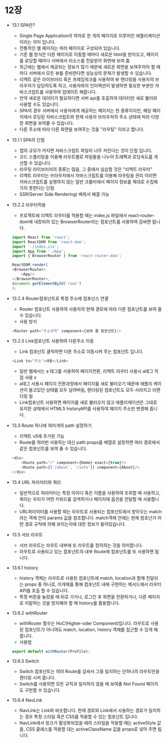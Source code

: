 # 12장

* 13.1 SPA란?
    - Single Page Application의 약자로 한 개의 페이지로 이루어진 애플리케이션이라는 의미 입니다.
    - 전통적인 웹 페이지는 여러 페이지로 구성되어 있습니다.
    - 기존 웹 방식은 다른 페이지로 이동할 때마다 새로운 html을 받아오고, 페이지를 로딩할 때마다 서버에서 리소스를 전달받아 화면에 보여 줌
    - 최근에는 웹에서 제공되는 정보가 많기 때문에 새로운 화면을 보여주어야 할 때마다 서버에서 모든 뷰를 준비한다면 성능상의 문제가 발생할 수 있습니다.
    - 리액트 같은 라이브러리 혹은 프레임워크를 사용하여 뷰 렌더링을 사용자의 브라우저가 담당하도록 하고, 사용자와의 인터랙션이 발생하면 필요한 부분만 자바스크립트를 사용하여 업데이트 해줍니다.
    - 만약 새로운 데이터가 필요하다면 서버 api를 호출하여 데이터만 새로 불러와 사용할 수도 있습니다.
    - SPA의 경우 서버에서 사용자에게 제공하는 페이지는 한 종류이지만, 해당 페이지에서 로딩된 자바스크립트와 현재 사용자 브라우저의 주소 상태에 따라 다양한 화면을 보여줄 수 있습니다.
    - 다른 주소에 따라 다른 화면을 보여주는 것을 "라우팅" 이라고 합니다.

* 13.1.1 SPA의 단점
    - 앱의 규모가 커지면 자바스크립트 파일이 너무 커진다는 것이 단점 입니다.
    - 코드 스플리팅을 이용해 라우트별로 파일들을 나누어 트래팩과 로딩속도를 개선할 수 있습니다.
    - 라우팅 라이브러리의 종류는 많음, 그 중에서 실습할 것은 "리액트 라우터"
    - 리액트 라우터는 브라우저에서 자바스크립트를 이용해 라우팅을 관리 이러면 자바스크립트를 실행하지 않는 일반 크롤러에서 페이지 정보를 제대로 수집해가지 못한다는 단점
    - SSR(Server Side Rendering) 배워서 해결 가능


* 13.2.2 라우터적용
    - 프로젝트에 리액트 라우터를 적용할 때는 index.js 파일에서 react-router-dom에 내장되어 있는 BrowserRouter라는 컴포넌트를 사용하여 감싸면 됩니다.
    ```javascript
    import React from 'react';
    import ReactDOM from 'react-dom';
    import './index.css';
    import App from './App';
    import { BrowserRouter } from 'react-router-dom';

    ReactDOM.render(
    <BrowserRouter>
        <App/>
    </BrowserRouter>,
    document.getElementById('root')
    );
    ```

* 13.2.4 Router컴포넌트로 특정 주소에 컴포넌스 연결
    - Router 컴포넌트 사용하여 사용자의 현재 경로에 따라 다른 컴포넌트를 보여 줄 수 있습니다.
    - 사용 방식
    ```javascript
    <Router path="주소규칙" component={보여 줄 컴포넌트}/>
    ```

* 13.2.5 Link컴포넌트 사용하여 다른주소 이동
    - Link 컴포넌트 클릭하면 다른 주소로 이동시켜 주는 컴포넌트 입니다.
    ``` javascript
    <Link to="주소">내용</Link>
    ```
    - 일반 웹에서는 a 태그를 사용하여 페이지전환, 리액트 라우터 사용시 a태그 직접 사용 x
    - a태그 사용시 페이지 전환과정에서 페이지를 새로 불러오기 때문에 애플리 케이션이 들고있던 상태를 모두 날려버림, 렌더링된 컴포넌트도 모두 사라지고 리랜더링 됨
    - Link컴포넌트 사용하면 페이지를 새로 불러오지 않고 애플리케이션은 그대로 유지한 상태에서 HTML5 historyAPI를 사용하여 페이지 주소만 변경해 줍니다. 


* 13.3 Route 하나에 여러개의 path 설정하기
    - 리액트 v5에 추가된 기능
    - Route를 여러번 사용하는 대신 path props를 배열로 설정하면 여러 경로에서 같은 컴포넌트를 보여 줄 수 있습니다.
    ```javascript
    <div>
        <Route path="/" component={Home} exact={true}/>
        <Route path={['/about', '/info']} component={About}/>
    </div>
    ```

* 13.4 URL 파라미터와 쿼리
    - 일반적으로 파라미터는 특정 아이디 혹은 이름을 사용하여 조회할 때 사용하고, 쿼리는 우리가 어떤 키워드를 검색하거나 페이지에 옵션을 전달할 때 사용합니다.
    - URL파라미터를 사용할 때는 라우트로 사용되는 컴포넌트에서 받아오는 match라는 객체 안의 params 값을 참조합니다. match객체 안에는 현재 컴포넌가 어떤 경로 규칙에 의해 보이는지에 대한 정보가 들어있습니다.

* 13.5 서브 라우트
    - 서브 라우트는 라우트 내부에 또 라우트를 정의하는 것을 의미합니다. 
    - 라우트로 사용되고 있는 컴포넌트의 내부 Route에 컴포넌트를 또 사용하면 됩니다.

* 13.6.1 history
    - history 객체는 라우트로 사용된 컴포넌트에 match, location과 함께 전달되는 props 중 하나로, 이개체를 통해 컴포넌트 내에 구현하는 메서드에서 라우터 API를 호출 할 수 있습니다.
    - 특정 버튼을 눌렀을 때 뒤로 가거나, 로그인 후 화면을 전환하거나, 다른 페이지로 이탈하는 것을 방지해야 할 때 history를 활용합니다.

* 13.6.2 withRouter
    - withRouter 함수는 HoC(Higher-oder Component)입니다. 라우트로 사용된 컴포넌트가 아니여도 match, location, history 객체를 접근할 수 있게 해 줍니다.
    - 사용법
    ```javascript
    export default withRouter(Profile);
    ```

* 13.6.3 Switch
    - Switch 컴포넌트는 여러 Route를 감싸서 그중 일치하는 단하나의 라우트만을 렌더링 시켜 줍니다.
    - Switch를 사용하면 모든 규칙과 일치하지 않을 때 보여줄 Not Found 페이지도 구현할 수 있습니다.

* 13.6.4 NavLink
    - NavLink는 Link와 비슷합니다. 현재 경로와 Link에서 사용하는 경로가 일치하는 경우 특정 스타일 혹은 CSS를 적용할 수 있는 컴포넌트 입니다.
    - NavLink에서 링크가 활성화되었을 때의 스타일을 적용할 때는 activeStyle 값을, CSS 클래스를 적용할 대는 activeClassName 값을 props로 넣어 주면 됩니다.
    